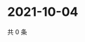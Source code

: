 # 2021-10-04

共 0 条

<!-- BEGIN -->
<!-- 最后更新时间 Mon Oct 04 2021 19:15:26 GMT+0800 (China Standard Time) -->

<!-- END -->
